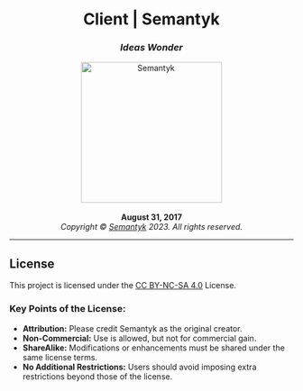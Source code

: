 <h1 align='center'>Client | Semantyk</h1>
<h3 align='center'><i>Ideas Wonder</i></h3>
<p align='center'>
  <img alt='Semantyk' src='https://www.semantyk.com/logo.png' width='250'/>
  <br>
  <br>
  <b>August 31, 2017</b>
  <br>
  <i>Copyright © <a href="https://www.semantyk.com">Semantyk</a> 2023. All 
rights 
reserved.
</i>
</p>

---
## License

This project is licensed under the [CC BY-NC-SA 4.0](https://creativecommons.org/licenses/by-nc-sa/4.0/) License.

### Key Points of the License:

* **Attribution:** Please credit Semantyk as the original creator.
* **Non-Commercial:** Use is allowed, but not for commercial gain.
* **ShareAlike:** Modifications or enhancements must be shared under the same license terms.
* **No Additional Restrictions:** Users should avoid imposing extra restrictions beyond those of the license.
